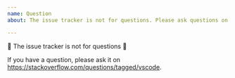 ```yaml
---
name: Question
about: The issue tracker is not for questions. Please ask questions on https://stackoverflow.com/questions/tagged/vscode.

---
```


🚨 The issue tracker is not for questions 🚨

If you have a question, please ask it on https://stackoverflow.com/questions/tagged/vscode.
